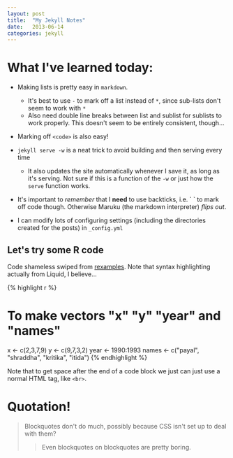 ```yaml
---
layout: post
title:  "My Jekyll Notes"
date:   2013-06-14
categories: jekyll 
---
```


# What I've learned today:
- Making lists is pretty easy in `markdown`.

	- It's best to use `-` to mark off a list instead of `*`, since sub-lists don't seem to work with `*`
	- Also need double line breaks between list and sublist for sublists to work properly. This doesn't seem to be entirely consistent, though...

- Marking off `<code>` is also easy!

- `jekyll serve -w` is a neat trick to avoid building and then serving every time

	- It also updates the site automatically whenever I save it, as long as it's serving. Not sure if this is a function of the `-w` or just how the `serve` function works.
- It's important to *remember* that I **need** to use backticks, i.e. \` \` to mark off code though. Otherwise Maruku (the markdown interpreter) _flips out_.
- I can modify lots of configuring settings (including the directories created for the posts) in `_config.yml`

## Let's try some R code

Code shameless swiped from [rexamples].  Note that syntax highlighting actually from Liquid, I believe... 

{% highlight r %}
# To make vectors "x" "y" "year" and "names"
x <- c(2,3,7,9)
y <- c(9,7,3,2)
year <- 1990:1993
names <- c("payal", "shraddha", "kritika", "itida")
{% endhighlight %}

Note that to get space after the end of a code block we just can just use a normal HTML tag, like `<br>`.<br>

Quotation!
=========
> Blockquotes don't do much, possibly because CSS isn't set up to deal with them?
> > Even blockquotes on blockquotes are pretty boring. 

[rexamples]: http://www.mayin.org/ajayshah/KB/R/html/b1.html "R Examples"
